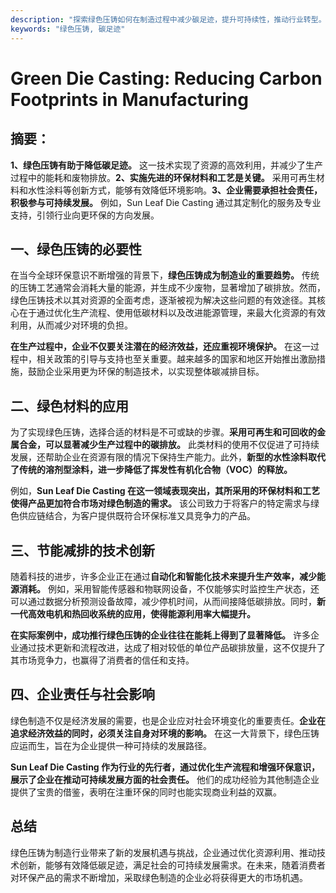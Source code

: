 ```yaml
---
description: "探索绿色压铸如何在制造过程中减少碳足迹，提升可持续性，推动行业转型。"
keywords: "绿色压铸, 碳足迹"
---
```

# Green Die Casting: Reducing Carbon Footprints in Manufacturing

## 摘要：

**1、绿色压铸有助于降低碳足迹。** 这一技术实现了资源的高效利用，并减少了生产过程中的能耗和废物排放。**2、实施先进的环保材料和工艺是关键。** 采用可再生材料和水性涂料等创新方式，能够有效降低环境影响。**3、企业需要承担社会责任，积极参与可持续发展。** 例如，Sun Leaf Die Casting 通过其定制化的服务及专业支持，引领行业向更环保的方向发展。

## 一、绿色压铸的必要性

在当今全球环保意识不断增强的背景下，**绿色压铸成为制造业的重要趋势。** 传统的压铸工艺通常会消耗大量的能源，并生成不少废物，显著增加了碳排放。然而，绿色压铸技术以其对资源的全面考虑，逐渐被视为解决这些问题的有效途径。其核心在于通过优化生产流程、使用低碳材料以及改进能源管理，来最大化资源的有效利用，从而减少对环境的负担。

**在生产过程中，企业不仅要关注潜在的经济效益，还应重视环境保护。** 在这一过程中，相关政策的引导与支持也至关重要。越来越多的国家和地区开始推出激励措施，鼓励企业采用更为环保的制造技术，以实现整体碳减排目标。

## 二、绿色材料的应用

为了实现绿色压铸，选择合适的材料是不可或缺的步骤。**采用可再生和可回收的金属合金，可以显著减少生产过程中的碳排放。** 此类材料的使用不仅促进了可持续发展，还帮助企业在资源有限的情况下保持生产能力。此外，**新型的水性涂料取代了传统的溶剂型涂料，进一步降低了挥发性有机化合物（VOC）的释放。**

例如，**Sun Leaf Die Casting 在这一领域表现突出，其所采用的环保材料和工艺使得产品更加符合市场对绿色制造的需求。** 该公司致力于将客户的特定需求与绿色供应链结合，为客户提供既符合环保标准又具竞争力的产品。

## 三、节能减排的技术创新

随着科技的进步，许多企业正在通过**自动化和智能化技术来提升生产效率，减少能源消耗。** 例如，采用智能传感器和物联网设备，不仅能够实时监控生产状态，还可以通过数据分析预测设备故障，减少停机时间，从而间接降低碳排放。同时，**新一代高效电机和热回收系统的应用，使得能源利用率大幅提升。**

**在实际案例中，成功推行绿色压铸的企业往往在能耗上得到了显著降低。** 许多企业通过技术更新和流程改进，达成了相对较低的单位产品碳排放量，这不仅提升了其市场竞争力，也赢得了消费者的信任和支持。

## 四、企业责任与社会影响

绿色制造不仅是经济发展的需要，也是企业应对社会环境变化的重要责任。**企业在追求经济效益的同时，必须关注自身对环境的影响。** 在这一大背景下，绿色压铸应运而生，旨在为企业提供一种可持续的发展路径。 

**Sun Leaf Die Casting 作为行业的先行者，通过优化生产流程和增强环保意识，展示了企业在推动可持续发展方面的社会责任。** 他们的成功经验为其他制造企业提供了宝贵的借鉴，表明在注重环保的同时也能实现商业利益的双赢。

## 总结

绿色压铸为制造行业带来了新的发展机遇与挑战，企业通过优化资源利用、推动技术创新，能够有效降低碳足迹，满足社会的可持续发展需求。在未来，随着消费者对环保产品的需求不断增加，采取绿色制造的企业必将获得更大的市场机遇。
